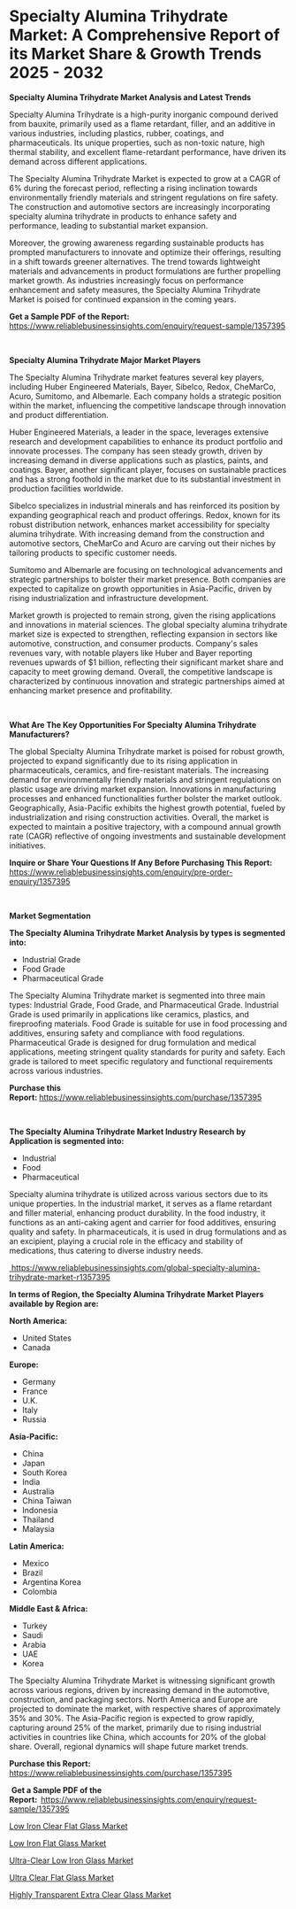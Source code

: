 <p><h1>Specialty Alumina Trihydrate Market: A Comprehensive Report of its Market Share & Growth Trends 2025 - 2032</h1></p><p><strong>Specialty Alumina Trihydrate Market Analysis and Latest Trends</strong></p>
<p><p>Specialty Alumina Trihydrate is a high-purity inorganic compound derived from bauxite, primarily used as a flame retardant, filler, and an additive in various industries, including plastics, rubber, coatings, and pharmaceuticals. Its unique properties, such as non-toxic nature, high thermal stability, and excellent flame-retardant performance, have driven its demand across different applications. </p><p>The Specialty Alumina Trihydrate Market is expected to grow at a CAGR of 6% during the forecast period, reflecting a rising inclination towards environmentally friendly materials and stringent regulations on fire safety. The construction and automotive sectors are increasingly incorporating specialty alumina trihydrate in products to enhance safety and performance, leading to substantial market expansion. </p><p>Moreover, the growing awareness regarding sustainable products has prompted manufacturers to innovate and optimize their offerings, resulting in a shift towards greener alternatives. The trend towards lightweight materials and advancements in product formulations are further propelling market growth. As industries increasingly focus on performance enhancement and safety measures, the Specialty Alumina Trihydrate Market is poised for continued expansion in the coming years.</p></p>
<p><strong>Get a Sample PDF of the Report:&nbsp;</strong> <a href="https://www.reliablebusinessinsights.com/enquiry/request-sample/1357395?utm_campaign=60&utm_medium=2&utm_source=Github&utm_content=ia&utm_term=01022025&utm_id=specialty-alumina-trihydrate">https://www.reliablebusinessinsights.com/enquiry/request-sample/1357395</a></p>
<p>&nbsp;</p>
<p><strong>Specialty Alumina Trihydrate Major Market Players</strong></p>
<p><p>The Specialty Alumina Trihydrate market features several key players, including Huber Engineered Materials, Bayer, Sibelco, Redox, CheMarCo, Acuro, Sumitomo, and Albemarle. Each company holds a strategic position within the market, influencing the competitive landscape through innovation and product differentiation.</p><p>Huber Engineered Materials, a leader in the space, leverages extensive research and development capabilities to enhance its product portfolio and innovate processes. The company has seen steady growth, driven by increasing demand in diverse applications such as plastics, paints, and coatings. Bayer, another significant player, focuses on sustainable practices and has a strong foothold in the market due to its substantial investment in production facilities worldwide.</p><p>Sibelco specializes in industrial minerals and has reinforced its position by expanding geographical reach and product offerings. Redox, known for its robust distribution network, enhances market accessibility for specialty alumina trihydrate. With increasing demand from the construction and automotive sectors, CheMarCo and Acuro are carving out their niches by tailoring products to specific customer needs.</p><p>Sumitomo and Albemarle are focusing on technological advancements and strategic partnerships to bolster their market presence. Both companies are expected to capitalize on growth opportunities in Asia-Pacific, driven by rising industrialization and infrastructure development.</p><p>Market growth is projected to remain strong, given the rising applications and innovations in material sciences. The global specialty alumina trihydrate market size is expected to strengthen, reflecting expansion in sectors like automotive, construction, and consumer products. Company's sales revenues vary, with notable players like Huber and Bayer reporting revenues upwards of $1 billion, reflecting their significant market share and capacity to meet growing demand. Overall, the competitive landscape is characterized by continuous innovation and strategic partnerships aimed at enhancing market presence and profitability.</p></p>
<p>&nbsp;</p>
<p><strong>What Are The Key Opportunities For Specialty Alumina Trihydrate Manufacturers?</strong></p>
<p><p>The global Specialty Alumina Trihydrate market is poised for robust growth, projected to expand significantly due to its rising application in pharmaceuticals, ceramics, and fire-resistant materials. The increasing demand for environmentally friendly materials and stringent regulations on plastic usage are driving market expansion. Innovations in manufacturing processes and enhanced functionalities further bolster the market outlook. Geographically, Asia-Pacific exhibits the highest growth potential, fueled by industrialization and rising construction activities. Overall, the market is expected to maintain a positive trajectory, with a compound annual growth rate (CAGR) reflective of ongoing investments and sustainable development initiatives.</p></p>
<p><strong>Inquire or Share Your Questions If Any Before Purchasing This Report:</strong> <a href="https://www.reliablebusinessinsights.com/enquiry/pre-order-enquiry/1357395?utm_campaign=60&utm_medium=2&utm_source=Github&utm_content=ia&utm_term=01022025&utm_id=specialty-alumina-trihydrate">https://www.reliablebusinessinsights.com/enquiry/pre-order-enquiry/1357395</a></p>
<p>&nbsp;</p>
<p><strong>Market Segmentation</strong></p>
<p><strong>The Specialty Alumina Trihydrate Market Analysis by types is segmented into:</strong></p>
<p><ul><li>Industrial Grade</li><li>Food Grade</li><li>Pharmaceutical Grade</li></ul></p>
<p><p>The Specialty Alumina Trihydrate market is segmented into three main types: Industrial Grade, Food Grade, and Pharmaceutical Grade. Industrial Grade is used primarily in applications like ceramics, plastics, and fireproofing materials. Food Grade is suitable for use in food processing and additives, ensuring safety and compliance with food regulations. Pharmaceutical Grade is designed for drug formulation and medical applications, meeting stringent quality standards for purity and safety. Each grade is tailored to meet specific regulatory and functional requirements across various industries.</p></p>
<p><strong>Purchase this Report:&nbsp;</strong><a href="https://www.reliablebusinessinsights.com/purchase/1357395?utm_campaign=60&utm_medium=2&utm_source=Github&utm_content=ia&utm_term=01022025&utm_id=specialty-alumina-trihydrate">https://www.reliablebusinessinsights.com/purchase/1357395</a></p>
<p>&nbsp;</p>
<p><strong>The Specialty Alumina Trihydrate Market Industry Research by Application is segmented into:</strong></p>
<p><ul><li>Industrial</li><li>Food</li><li>Pharmaceutical</li></ul></p>
<p><p>Specialty alumina trihydrate is utilized across various sectors due to its unique properties. In the industrial market, it serves as a flame retardant and filler material, enhancing product durability. In the food industry, it functions as an anti-caking agent and carrier for food additives, ensuring quality and safety. In pharmaceuticals, it is used in drug formulations and as an excipient, playing a crucial role in the efficacy and stability of medications, thus catering to diverse industry needs.</p></p>
<p><a href="https://www.reliablebusinessinsights.com/global-specialty-alumina-trihydrate-market-r1357395?utm_campaign=60&utm_medium=2&utm_source=Github&utm_content=ia&utm_term=01022025&utm_id=specialty-alumina-trihydrate">&nbsp;https://www.reliablebusinessinsights.com/global-specialty-alumina-trihydrate-market-r1357395</a></p>
<p><strong>In terms of Region, the Specialty Alumina Trihydrate Market Players available by Region are:</strong></p>
<p>
    <p> <strong> North America: </strong>
        <ul>
            <li>United States</li>
            <li>Canada</li>
        </ul>
        </p> 
    <p> <strong> Europe: </strong>
        <ul>
            <li>Germany</li>
            <li>France</li>
            <li>U.K.</li>
            <li>Italy</li>
            <li>Russia</li>
        </ul>
        </p> 
    <p> <strong> Asia-Pacific: </strong>
        <ul>
            <li>China</li>
            <li>Japan</li>
            <li>South Korea</li>
            <li>India</li>
            <li>Australia</li>
            <li>China Taiwan</li>
            <li>Indonesia</li>
            <li>Thailand</li>
            <li>Malaysia</li>
        </ul>
        </p> 
    <p> <strong> Latin America: </strong>
        <ul>
            <li>Mexico</li>
            <li>Brazil</li>
            <li>Argentina Korea</li>
            <li>Colombia</li>
        </ul>
        </p> 
    <p> <strong> Middle East & Africa: </strong>
        <ul>
            <li>Turkey</li>
            <li>Saudi</li>
            <li>Arabia</li>
            <li>UAE</li>
            <li>Korea</li>
        </ul>
    </p>
    </p>
<p><p>The Specialty Alumina Trihydrate Market is witnessing significant growth across various regions, driven by increasing demand in the automotive, construction, and packaging sectors. North America and Europe are projected to dominate the market, with respective shares of approximately 35% and 30%. The Asia-Pacific region is expected to grow rapidly, capturing around 25% of the market, primarily due to rising industrial activities in countries like China, which accounts for 20% of the global share. Overall, regional dynamics will shape future market trends.</p></p>
<p><strong>Purchase this Report: </strong><a href="https://www.reliablebusinessinsights.com/purchase/1357395?utm_campaign=60&utm_medium=2&utm_source=Github&utm_content=ia&utm_term=01022025&utm_id=specialty-alumina-trihydrate">https://www.reliablebusinessinsights.com/purchase/1357395</a></p>
<p>&nbsp;<strong>Get a Sample PDF of the Report:&nbsp;&nbsp;</strong><a href="https://www.reliablebusinessinsights.com/enquiry/request-sample/1357395?utm_campaign=60&utm_medium=2&utm_source=Github&utm_content=ia&utm_term=01022025&utm_id=specialty-alumina-trihydrate">https://www.reliablebusinessinsights.com/enquiry/request-sample/1357395</a></p>
<p><strong></strong></p>
<p><p><a href="https://github.com/zitanebeibit9/Market-Research-Report-List-1/blob/main/low-iron-clear-flat-glass-market.md?utm_campaign=60&utm_medium=2&utm_source=Github&utm_content=ia&utm_term=01022025&utm_id=specialty-alumina-trihydrate">Low Iron Clear Flat Glass Market</a></p><p><a href="https://github.com/loppibsr/Market-Research-Report-List-1/blob/main/low-iron-flat-glass-market.md?utm_campaign=60&utm_medium=2&utm_source=Github&utm_content=ia&utm_term=01022025&utm_id=specialty-alumina-trihydrate">Low Iron Flat Glass Market</a></p><p><a href="https://github.com/alanepetevi/Market-Research-Report-List-1/blob/main/ultra-clear-low-iron-glass-market.md?utm_campaign=60&utm_medium=2&utm_source=Github&utm_content=ia&utm_term=01022025&utm_id=specialty-alumina-trihydrate">Ultra-Clear Low Iron Glass Market</a></p><p><a href="https://github.com/tjoensfibich/Market-Research-Report-List-1/blob/main/ultra-clear-flat-glass-market.md?utm_campaign=60&utm_medium=2&utm_source=Github&utm_content=ia&utm_term=01022025&utm_id=specialty-alumina-trihydrate">Ultra Clear Flat Glass Market</a></p><p><a href="https://github.com/rebheelder/Market-Research-Report-List-1/blob/main/highly-transparent-extra-clear-glass-market.md?utm_campaign=60&utm_medium=2&utm_source=Github&utm_content=ia&utm_term=01022025&utm_id=specialty-alumina-trihydrate">Highly Transparent Extra Clear Glass Market</a></p></p>